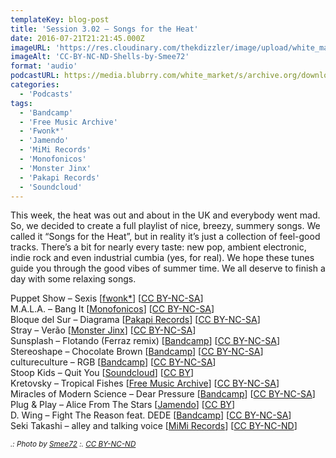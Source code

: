 ```yaml
---
templateKey: blog-post
title: 'Session 3.02 – Songs for the Heat'
date: 2016-07-21T21:21:45.000Z
imageURL: 'https://res.cloudinary.com/thekdizzler/image/upload/white_market/2016/07/CC-BY-NC-ND-Shells-by-Smee72.jpg'
imageAlt: 'CC-BY-NC-ND-Shells-by-Smee72'
format: 'audio'
podcastURL: https://media.blubrry.com/white_market/s/archive.org/download/WhiteMarket20160721Session302/WhiteMarket-20160721-Session302.mp3
categories:
  - 'Podcasts'
tags:
  - 'Bandcamp'
  - 'Free Music Archive'
  - 'Fwonk*'
  - 'Jamendo'
  - 'MiMi Records'
  - 'Monofonicos'
  - 'Monster Jinx'
  - 'Pakapi Records'
  - 'Soundcloud'
---
```


This week, the heat was out and about in the UK and everybody went mad. So, we decided to create a full playlist of nice, breezy, summery songs. We called it “Songs for the Heat”, but in reality it’s just a collection of feel-good tracks. There’s a bit for nearly every taste: new pop, ambient electronic, indie rock and even industrial cumbia (yes, for real). We hope these tunes guide you through the good vibes of summer time. We all deserve to finish a day with some relaxing songs.

Puppet Show – Sexis \[[fwonk\*](http://fwonk.co.uk/195-puppetshow/)\] \[[CC BY-NC-SA](https://creativecommons.org/licenses/by-nc-sa/3.0/)\]  
M.A.L.A. – Bang It \[[Monofonicos](http://monofonicos.net/mns006-va-colores-paralelos/)\] \[[CC BY-NC-SA](https://creativecommons.org/licenses/by-nc-sa/3.0/)\]  
Bloque del Sur – Diagrama \[[Pakapi Records](http://freemusicarchive.org/music/Bloque_del_Sur/Periferia/)\] \[[CC BY-NC-SA](https://creativecommons.org/licenses/by-nc-sa/3.0/)\]  
Stray – Verão \[[Monster Jinx](https://soundcloud.com/monsterjinx/payday-09-stray-verao?in=monsterjinx%2Fsets%2Fpayday)\] \[[CC BY-NC-SA](https://creativecommons.org/licenses/by-nc-sa/3.0/)\]  
Sunsplash – Flotando (Ferraz remix) \[[Bandcamp](https://sunsplash.bandcamp.com/album/f-l-o-t-a-n-d-o)\] \[[CC BY-NC-SA](https://creativecommons.org/licenses/by-nc-sa/3.0/)\]  
Stereoshape – Chocolate Brown \[[Bandcamp](https://stereoshape.bandcamp.com/album/laser-lori)\] \[[CC BY-NC-SA](https://creativecommons.org/licenses/by-nc-sa/3.0/)\]  
cultureculture – RGB \[[Bandcamp](https://cultureculture.bandcamp.com/track/rgb-2)\] \[[CC BY-NC-SA](https://creativecommons.org/licenses/by-nc-sa/3.0/)\]  
Stoop Kids – Quit You \[[Soundcloud](https://soundcloud.com/stoopkidsofficial/quit-you)\] \[[CC BY](https://creativecommons.org/licenses/by/3.0/)\]  
Kretovsky – Tropical Fishes \[[Free Music Archive](http://freemusicarchive.org/music/Krestovsky/Single_Octobr/)\] \[[CC BY-NC-SA](https://creativecommons.org/licenses/by-nc-sa/3.0/)\]  
Miracles of Modern Science – Dear Pressure \[[Bandcamp](https://miraclesofmodernscience.bandcamp.com/album/meems)\] \[[CC BY-NC-SA](https://creativecommons.org/licenses/by-nc-sa/3.0/)\]  
Plug & Play – Alice From The Stars \[[Jamendo](https://www.jamendo.com/track/1213382/alice-from-the-stars)\] \[[CC BY](https://creativecommons.org/licenses/by/3.0/)\]  
D. Wing – Fight The Reason feat. DEDE \[[Bandcamp](https://dwing.bandcamp.com/album/los-angeles-2019)\] \[[CC BY-NC-SA](https://creativecommons.org/licenses/by-nc-sa/3.0/)\]  
Seki Takashi – alley and talking voice \[[MiMi Records](http://www.clubotaku.org/mimi/uk/album251.php)\] \[[CC BY-NC-ND](https://creativecommons.org/licenses/by-nc-nd/3.0/)\]

<small>_.: Photo by [Smee72](https://www.flickr.com/photos/smee72/7156174360/) :. [CC BY-NC-ND](https://creativecommons.org/licenses/by-nc-nd/3.0/)_</small>
